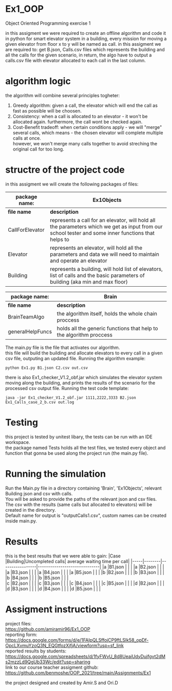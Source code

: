 # Ex1_OOP
Object Oriented Programming exercise 1

in this assigment we were required to create an offline algorithm and code it in python for smart elevator system in a building, every mission for moving a given elevator from floor x to y will be named as call. 
in this assigment we are required to: get B.json, Calls.csv files which represents the building and all the calls for the given scenario, in return, the algo have to output a calls.csv file with elevator allocated to each call in the last column.

# algorithm logic
the algorithm will combine several principles togheter:  
  1. Greedy algorithm: given a call, the elevator which will end the call as fast as possible will be choosen.  
  2. Consistency: when a call is allocated to an elevator - it won't be allocated again. furthermore, the call wont be checked again.  
  3. Cost-Benefit tradeoff: when certain conditions apply - we will "merge" several calls, which means - the chosen elevator will complete multiple calls at once.  
  however, we won't merge many calls together to avoid streching the original call for too long.

# structre of the project code
in this assigment we will create the following packages of files:

|   package name: |                                                     **Ex1Objects**                                                                                       |
|-----------------|----------------------------------------------------------------------------------------------------------------------------------------------------------|
| **file name**   |      **description**                                                                                                                                     |     
| CallForElevator |      represents a call for an elevator, will hold all the parameters which we get as input from our school tester and some inner functions that helps to |    |                 |         orginize better the data of the call                                                                                                             | 
|    Elevator     |        represents an elevator, will hold all the parameters and data we will need to maintain and operate an elevator                                 |
|   Building      |        represents a building, will hold list of elevators, list of calls and the basic parameters of building (aka min and max floor)              | 


|   package name: |                                                     **Brain**                                                                                            |
|-----------------|----------------------------------------------------------------------------------------------------------------------------------------------------------|
| **file name**   |      **description**                                                                                                                                     |   
| BrainTeamAlgo   |       the algorithm itself, holds the whole chain proccess                                                                                               |   
|generalHelpFuncs |          holds all the generic functions that help to the algorithm proccess                                                                             |

The main.py file is the file that activates our algorithm.  
this file will build the building and allocate elevators to every call in a given csv file, outputing an updated file.
Running the algorithm example:
```
python Ex1.py B1.json C2.csv out.csv
```

there is also Ex1_checker_V1.2_obf.jar which simulates the elevator system moving along the building, and prints the results of the scenario for the processed csv output file.
Running the test code template:
```
java -jar Ex1_checker_V1.2_obf.jar 1111,2222,3333 B2.json Ex1_Calls_case_2_b.csv out.log
```

# Testing
this project is tested by unitest libary, the tests can be run with an IDE workspace.  
the package named Tests holds all the test files, we tested every object and function that gonna be used along the project run (the main.py file).

# Running the simulation 
Run the Main.py file in a directory containing 'Brain', 'Ex1Objects', relevant Building json and csv with calls.  
You will be asked to provide the paths of the relevant json and csv files.  
The csv with the results (same calls but allocated to elevators) will be created in the directory.  
Default name for output is "outputCalls1.csv", custom names can be created inside main.py.  

# Results
this is the best results that we were able to gain:
|Case |Building|Uncompleted calls| average waiting time per call|
|-----|--------|-----------------|------------------------------|
|a    |B1.json |                 |                              |
|a    |B2.json |                 |                              |
|a    |B3.json |                 |                              |
|a    |B4.json |                 |                              |
|a    |B5.json |                 |                              |
|b    |B2.json |                 |                              |
|b    |B3.json |                 |                              |
|b    |B4.json |                 |                              |
|b    |B5.json |                 |                              |  
|c    |B2.json |                 |                              |
|c    |B3.json |                 |                              |
|c    |B4.json |                 |                              |
|c    |B5.json |                 |                              | 
|d    |B2.json |                 |                              |
|d    |B3.json |                 |                              |
|d    |B4.json |                 |                              |
|d    |B5.json |                 |                              |

# Assigment instructions

project files:  
https://github.com/amiramir96/Ex1_OOP  
reporting form:  
https://docs.google.com/forms/d/e/1FAIpQLSffojCP9ftLSlk58_opDf-OpcLXvmuYzoQ3N_EQGtfozXjfjA/viewform?usp=sf_link  
reported results by students:  
https://docs.google.com/spreadsheets/d/1fyFWvU_8d8UeaiUdyDujfgvt2dMs2mzzLd9QgUb33Wc/edit?usp=sharing  
link to our course teacher assigment github:  
https://github.com/benmoshe/OOP_2021/tree/main/Assignments/Ex1  

the project designed and created by Amir.S and Ori.D
